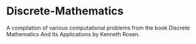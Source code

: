 # Discrete-Mathematics
A compilation of various computational problems from the book Discrete Mathematics And Its Applications by Kenneth Rosen.
